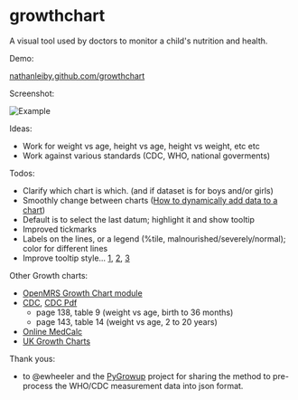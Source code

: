 growthchart
===========

A visual tool used by doctors to monitor a child's nutrition and health.

Demo:

[nathanleiby.github.com/growthchart](nathanleiby.github.com/growthchart)

Screenshot:

![Example](https://raw.github.com/nathanleiby/growthchart/gh-pages/screenshot/growthChart_0_to_5.png)

Ideas:

- Work for weight vs age, height vs age, height vs weight, etc etc
- Work against various standards (CDC, WHO, national goverments)

Todos:

- Clarify which chart is which. (and if dataset is for boys and/or girls)
- Smoothly change between charts ([How to dynamically add data to a chart](http://jsfiddle.net/mbeasley183/DbXhL/))
- Default is to select the last datum; highlight it and show tooltip
- Improved tickmarks
- Labels on the lines, or a legend (%tile, malnourished/severely/normal); color for different lines
- Improve tooltip style... [1](http://rveciana.github.com/geoexamples/d3js/d3js_electoral_map/tooltipCode.html#), [2](http://rveciana.github.com/geoexamples/?page=d3js/d3js_electoral_map/simpleTooltipCode.html), [3](http://bl.ocks.org/biovisualize/2973775)

Other Growth charts:

- [OpenMRS Growth Chart module](https://wiki.openmrs.org/display/docs/Growth+Chart+Module)
- [CDC](http://www.cdc.gov/growthcharts/), [CDC Pdf](http://www.cdc.gov/growthcharts/2000growthchart-us.pdf)
    - page 138, table 9 (weight vs age, birth to 36 months)
    - page 143, table 14 (weight vs age, 2 to 20 years)
- [Online MedCalc](http://www.medcalc.com/growth/)
- [UK Growth Charts](http://www.rcpch.ac.uk/child-health/research-projects/uk-who-growth-charts/uk-who-growth-charts)

Thank yous:

- to @ewheeler and the [PyGrowup](https://github.com/ewheeler/pygrowup) project for sharing the method to pre-process the WHO/CDC measurement data into json format.